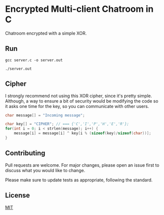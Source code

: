 # Encrypted Multi-client Chatroom in C

Chatroom encrypted with a simple XOR.

## Run

```console
gcc server.c -o server.out
```
```console
./server.out
```

## Cipher

I strongly recommend not using this XOR cipher, since it's pretty simple. Although, a way to ensure a bit of security would be modifying the code so it asks one time for the key, so you can communicate with other users.
```C
char message[] = "Incoming message";

char key[] = "CIPHER"; // === {'C','I','P','H','E','R'};
for(int i = 0; i < strlen(message); i++) {
    message[i] = message[i] ^ key[i % (sizeof(key)/sizeof(char))];
}
```

## Contributing
Pull requests are welcome. For major changes, please open an issue first to discuss what you would like to change.

Please make sure to update tests as appropriate, following the standard.

## License
[MIT](https://choosealicense.com/licenses/mit/)
